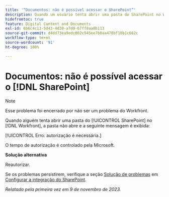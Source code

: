 ```yaml
---
title: '“Documentos: não é possível acessar o SharePoint”'
description: Quando um usuário tenta abrir uma pasta do SharePoint no Workfront, a pasta não abre e uma mensagem é exibida.
hidefromtoc: true
feature: Digital Content and Documents
exl-id: 6b6c4c13-5d43-4d30-a7d0-67ff8aa0b113
source-git-commit: d4dd73ea9edc802c945ee7b8aa478bf18b1c662c
workflow-type: tm+mt
source-wordcount: '91'
ht-degree: 100%

---
```


# Documentos: não é possível acessar o [!DNL SharePoint]

<!--WF and WFP, article live for workaround-->

>[!NOTE]
>
>Esse problema foi encerrado por não ser um problema do Workfront.

Quando alguém tenta abrir uma pasta do [!UICONTROL SharePoint] no [!DNL Workfront], a pasta não abre e a seguinte mensagem é exibida:

[!UICONTROL Erro: autorização é necessária.]

O tempo de autorização é controlado pela Microsoft.

**Solução alternativa**

Reautorizar.

Se os problemas persistirem, verifique a seção [Solução de problemas](https://experienceleague.adobe.com/docs/workfront/using/administration-and-setup/configure-integrations/configure-sharepoint-integration.html?lang=pt-BR#troubleshooting) em [Configurar a integração do SharePoint](https://experienceleague.adobe.com/docs/workfront/using/administration-and-setup/configure-integrations/configure-sharepoint-integration.html?lang=pt-BR).

_Relatado pela primeira vez em 9 de novembro de 2023._
